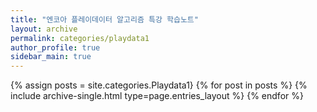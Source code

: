 ```yaml
---
title: "엔코아 플레이데이터 알고리즘 특강 학습노트"
layout: archive
permalink: categories/playdata1
author_profile: true
sidebar_main: true
---
```


{% assign posts = site.categories.Playdata1}
{% for post in posts %} {% include archive-single.html type=page.entries_layout %} {% endfor %}